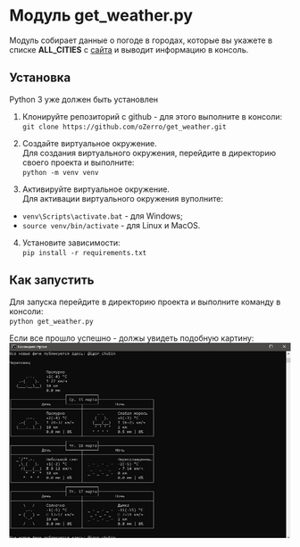 # Модуль get_weather.py
Модуль собирает данные о погоде в городах, которые вы укажете в списке **ALL_CITIES** с [сайта](https://wttr.in) и выводит информацию в консоль.

## Установка
Python 3 уже должен быть установлен
1. Клонируйте репозиторий с github - для этого выполните в консоли:  
`git clone https://github.com/oZerro/get_weather.git`

2. Создайте виртуальное окружение.  
Для создания виртуального окружения, перейдите в директорию своего проекта и выполните:  
`python -m venv venv`

3. Активируйте виртуальное окружение.  
Для активации виртуального окружения вуполните:  
- `venv\Scripts\activate.bat` - для Windows;
- `source venv/bin/activate` - для Linux и MacOS.

4. Установите зависимости:  
 `pip install -r requirements.txt`

## Как запустить 
Для запуска перейдите в директорию проекта и выполните команду в консоли:  
`python get_weather.py`  

Если все прошло успешно - должы увидеть подобную картину:  
![](https://github.com/oZerro/get_weather/blob/main/img/photo_5.jpg?raw=true)



